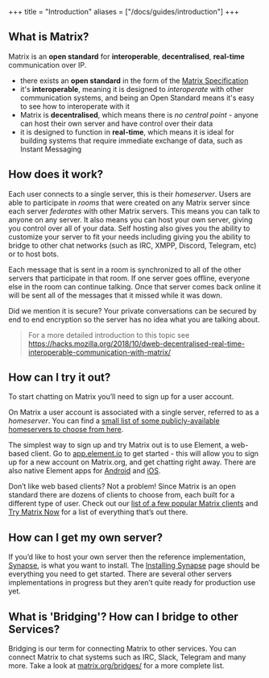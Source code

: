 +++
title = "Introduction"
aliases = ["/docs/guides/introduction"]
+++

## What is Matrix?

Matrix is an **open standard** for **interoperable**, **decentralised**,
**real-time** communication over IP.

* there exists an **open standard** in the form of the
  [Matrix Specification](https://matrix.org/docs/spec/)
* it's **interoperable**, meaning it is designed to *interoperate* with other 
  communication systems, and being an Open Standard means it's easy to see how
  to interoperate with it
* Matrix is **decentralised**, which means there is *no central point* - anyone
  can host their own server and have control over their data
* it is designed to function in **real-time**, which means it is ideal for
  building systems that require immediate exchange of data, such as Instant
  Messaging

## How does it work?

Each  user connects to a single server, this is their *homeserver*. Users are
able to participate in *rooms* that were created on any Matrix server since
each server *federates* with other Matrix servers. This means you can talk to
anyone on any server. It also means you can host your own server, giving you
control over all of your data. Self hosting also gives you the ability to
customize your server to fit your needs including giving you the ability to
bridge to other chat networks (such as IRC, XMPP, Discord, Telegram, etc) or to
host bots.

Each message that is sent in a room is synchronized to all of the other servers
that participate in that room. If one server goes offline, everyone else in the
room can continue talking. Once that server comes back online it will be sent
all of the messages that it missed while it was down.

Did we mention it is secure? Your private conversations can be secured by end
to end encryption so the server has no idea what you are talking about.

> For a more detailed introduction to this topic see <https://hacks.mozilla.org/2018/10/dweb-decentralised-real-time-interoperable-communication-with-matrix/>

## How can I try it out?

To start chatting on Matrix you’ll need to sign up for a user account.

On Matrix a user account is associated with a single server, referred to as a
*homeserver*. You can find a [small list of some publicly-available homeservers
to choose from here](https://joinmatrix.org/servers/).

The simplest way to sign up and try Matrix out is to use Element, a web-based
client. Go to [app.element.io](https://app.element.io/) to get started - this will
allow you to sign up for a new account on Matrix.org, and get chatting right
away. There are also native Element apps for [Android](https://play.google.com/store/apps/details?id=im.vector.app) and [iOS](https://apps.apple.com/us/app/element-previously-riot-im/id1083446067).

Don’t like web based clients? Not a problem! Since Matrix is an open standard
there are dozens of clients to choose from, each built for a different type of
user. Check out our [list of a few popular Matrix clients](https://matrix.org/clients/) and [Try Matrix Now](https://matrix.org/docs/projects/try-matrix-now/) for a list of everything that’s out there.

## How can I get my own server?

If you’d like to host your own server then the reference implementation,
[Synapse](https://github.com/matrix-org/synapse), is what you want to install.
The [Installing Synapse](https://matrix.org/docs/guides/installing-synapse)
page should be everything you need to get started. There are several other
servers implementations in progress but they aren’t quite ready for production
use yet.

## What is 'Bridging'? How can I bridge to other Services?

Bridging is our term for connecting Matrix to other services. You can connect
Matrix to chat systems such as IRC, Slack, Telegram and many more. Take a look
at [matrix.org/bridges/](https://matrix.org/bridges/) for a more complete list.
